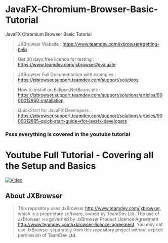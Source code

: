 # JavaFX-Chromium-Browser-Basic-Tutorial
JavaFX Chromium Browser Basic Tutorial


>JXBrowser Website : https://www.teamdev.com/jxbrowser#getting-help

>Get 30 days free licence for testing : https://www.teamdev.com/jxbrowser#evaluate

>JXBrowser Full Documentation with examples : https://jxbrowser.support.teamdev.com/support/solutions

>How to install on Eclipse,NetBeans etc : https://jxbrowser.support.teamdev.com/support/solutions/articles/9000012860-installation

>QuickStart for JavaFX Developers : https://jxbrowser.support.teamdev.com/support/solutions/articles/9000012865-quick-start-guide->for-javafx-developers

### Psss everything is covered in the youtube tutorial




# Youtube Full Tutorial - Covering all the Setup and Basics

[![Video](http://img.youtube.com/vi/1QOKpTjzePk/0.jpg)](https://www.youtube.com/watch?v=1QOKpTjzePk)


## About JXBrowser

>This repository uses JxBrowser http://www.teamdev.com/jxbrowser, which is a proprietary software, owned by TeamDev Ltd. The use of JxBrowser >is governed by JxBrowser Product Licence Agreement http://www.teamdev.com/jxbrowser-licence-agreement. 
>You may not use JxBrowser separately from this repository project without explicit permission of TeamDev Ltd.

